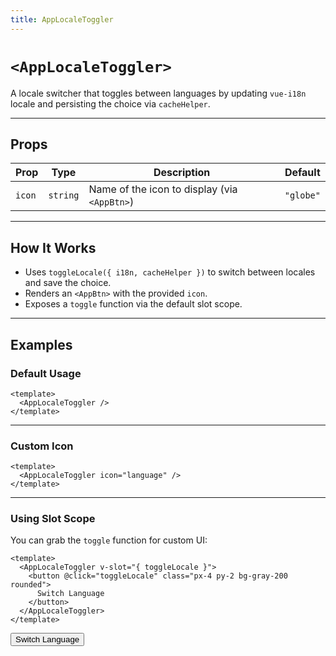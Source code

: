 ```yaml
---
title: AppLocaleToggler
---
```

# `<AppLocaleToggler>`

A locale switcher that toggles between languages by updating `vue-i18n` locale and persisting the choice via `cacheHelper`.

---

## Props

| Prop   | Type     | Description                                  | Default   |
| ------ | -------- | -------------------------------------------- | --------- |
| `icon` | `string` | Name of the icon to display (via `<AppBtn>`) | `"globe"` |

---

## How It Works

* Uses `toggleLocale({ i18n, cacheHelper })` to switch between locales and save the choice.
* Renders an `<AppBtn>` with the provided `icon`.
* Exposes a `toggle` function via the default slot scope.

---

## Examples

### Default Usage

```vue
<template>
  <AppLocaleToggler />
</template>
```

<AppLocaleToggler />

---

### Custom Icon

```vue
<template>
  <AppLocaleToggler icon="language" />
</template>
```

<AppLocaleToggler icon="language" />

---

### Using Slot Scope

You can grab the `toggle` function for custom UI:

```vue
<template>
  <AppLocaleToggler v-slot="{ toggleLocale }">
    <button @click="toggleLocale" class="px-4 py-2 bg-gray-200 rounded">
      Switch Language
    </button>
  </AppLocaleToggler>
</template>
```

  <AppLocaleToggler v-slot="{ toggleLocale }">
    <button @click="toggleLocale" class="px-4 py-2 bg-gray-200 rounded">
      Switch Language
    </button>
  </AppLocaleToggler>

